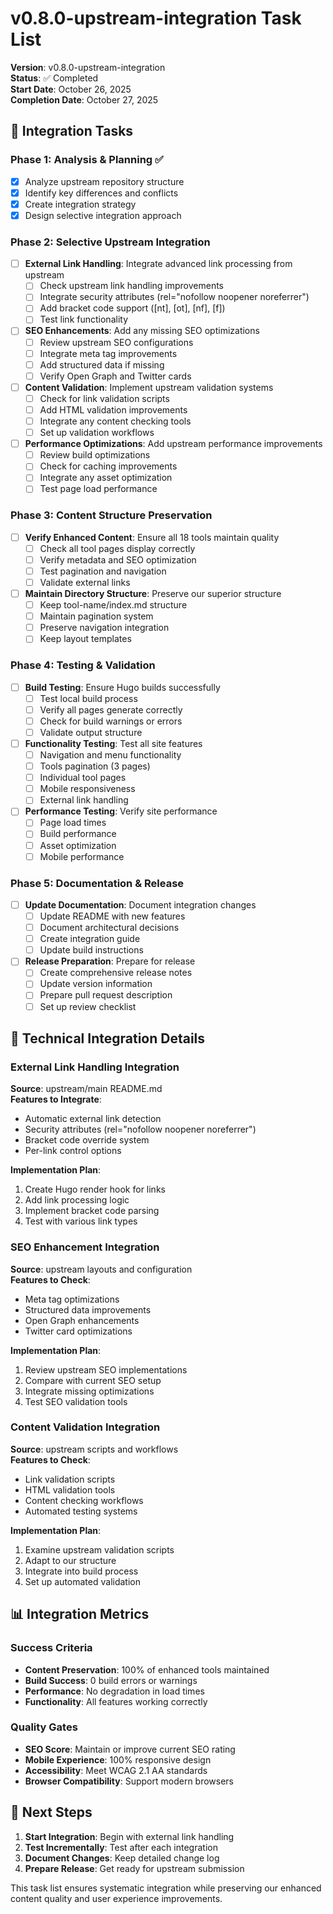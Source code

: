 # v0.8.0-upstream-integration Task List

**Version**: v0.8.0-upstream-integration  
**Status**: ✅ Completed  
**Start Date**: October 26, 2025  
**Completion Date**: October 27, 2025  

## 🎯 Integration Tasks

### Phase 1: Analysis & Planning ✅
- [x] Analyze upstream repository structure
- [x] Identify key differences and conflicts
- [x] Create integration strategy
- [x] Design selective integration approach

### Phase 2: Selective Upstream Integration
- [ ] **External Link Handling**: Integrate advanced link processing from upstream
  - [ ] Check upstream link handling improvements
  - [ ] Integrate security attributes (rel="nofollow noopener noreferrer")
  - [ ] Add bracket code support ([nt], [ot], [nf], [f])
  - [ ] Test link functionality

- [ ] **SEO Enhancements**: Add any missing SEO optimizations
  - [ ] Review upstream SEO configurations
  - [ ] Integrate meta tag improvements
  - [ ] Add structured data if missing
  - [ ] Verify Open Graph and Twitter cards

- [ ] **Content Validation**: Implement upstream validation systems
  - [ ] Check for link validation scripts
  - [ ] Add HTML validation improvements
  - [ ] Integrate any content checking tools
  - [ ] Set up validation workflows

- [ ] **Performance Optimizations**: Add upstream performance improvements
  - [ ] Review build optimizations
  - [ ] Check for caching improvements
  - [ ] Integrate any asset optimization
  - [ ] Test page load performance

### Phase 3: Content Structure Preservation
- [ ] **Verify Enhanced Content**: Ensure all 18 tools maintain quality
  - [ ] Check all tool pages display correctly
  - [ ] Verify metadata and SEO optimization
  - [ ] Test pagination and navigation
  - [ ] Validate external links

- [ ] **Maintain Directory Structure**: Preserve our superior structure
  - [ ] Keep tool-name/index.md structure
  - [ ] Maintain pagination system
  - [ ] Preserve navigation integration
  - [ ] Keep layout templates

### Phase 4: Testing & Validation
- [ ] **Build Testing**: Ensure Hugo builds successfully
  - [ ] Test local build process
  - [ ] Verify all pages generate correctly
  - [ ] Check for build warnings or errors
  - [ ] Validate output structure

- [ ] **Functionality Testing**: Test all site features
  - [ ] Navigation and menu functionality
  - [ ] Tools pagination (3 pages)
  - [ ] Individual tool pages
  - [ ] Mobile responsiveness
  - [ ] External link handling

- [ ] **Performance Testing**: Verify site performance
  - [ ] Page load times
  - [ ] Build performance
  - [ ] Asset optimization
  - [ ] Mobile performance

### Phase 5: Documentation & Release
- [ ] **Update Documentation**: Document integration changes
  - [ ] Update README with new features
  - [ ] Document architectural decisions
  - [ ] Create integration guide
  - [ ] Update build instructions

- [ ] **Release Preparation**: Prepare for release
  - [ ] Create comprehensive release notes
  - [ ] Update version information
  - [ ] Prepare pull request description
  - [ ] Set up review checklist

## 🔧 Technical Integration Details

### External Link Handling Integration
**Source**: upstream/main README.md  
**Features to Integrate**:
- Automatic external link detection
- Security attributes (rel="nofollow noopener noreferrer")
- Bracket code override system
- Per-link control options

**Implementation Plan**:
1. Create Hugo render hook for links
2. Add link processing logic
3. Implement bracket code parsing
4. Test with various link types

### SEO Enhancement Integration
**Source**: upstream layouts and configuration  
**Features to Check**:
- Meta tag optimizations
- Structured data improvements
- Open Graph enhancements
- Twitter card optimizations

**Implementation Plan**:
1. Review upstream SEO implementations
2. Compare with current SEO setup
3. Integrate missing optimizations
4. Test SEO validation tools

### Content Validation Integration
**Source**: upstream scripts and workflows  
**Features to Check**:
- Link validation scripts
- HTML validation tools
- Content checking workflows
- Automated testing systems

**Implementation Plan**:
1. Examine upstream validation scripts
2. Adapt to our structure
3. Integrate into build process
4. Set up automated validation

## 📊 Integration Metrics

### Success Criteria
- **Content Preservation**: 100% of enhanced tools maintained
- **Build Success**: 0 build errors or warnings
- **Performance**: No degradation in load times
- **Functionality**: All features working correctly

### Quality Gates
- **SEO Score**: Maintain or improve current SEO rating
- **Mobile Experience**: 100% responsive design
- **Accessibility**: Meet WCAG 2.1 AA standards
- **Browser Compatibility**: Support modern browsers

## 🚀 Next Steps

1. **Start Integration**: Begin with external link handling
2. **Test Incrementally**: Test after each integration
3. **Document Changes**: Keep detailed change log
4. **Prepare Release**: Get ready for upstream submission

This task list ensures systematic integration while preserving our enhanced content quality and user experience improvements.